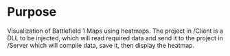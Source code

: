 # Purpose
Visualization of Battlefield 1 Maps using heatmaps. The project in /Client is a DLL to be injected, which will read required data and send
it to the project in /Server which will compile data, save it, then display the heatmap.

